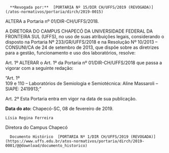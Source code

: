       **Revogada por:**  [PORTARIA Nº 15/DIR CH/UFFS/2019 (REVOGADA)](/atos-normativos/portaria/dirch/2019-0015) 

   ALTERA a Portaria nº 01/DIR-CH/UFFS/2018.  

A DIRETORA DO CAMPUS CHAPECÓ DA UNIVERSIDADE FEDERAL DA FRONTEIRA SUL (UFFS), no uso de suas atribuições legais, considerando o disposto na Portaria Nº 233/GR/UFFS/2018 e na Resolução Nº 10/2013 – CONSUNI/CA de 24 de setembro de 2013, que dispõe sobre as diretrizes para a gestão, funcionamento e uso dos laboratórios, resolve:

 Art. 1º ALTERAR o Art. 1º da Portaria nº 01/DIR-CH/UFFS/2018 que passa a vigorar com a seguinte redação:

 “Art. 1º  
109 e 110 – Laboratórios de Semiologia e Semiotécnica: Aline Massaroli – SIAPE: 2419913;”

  

 Art. 2º Esta Portaria entra em vigor na data de sua publicação.

   **Data do ato:** Chapecó-SC, 08 de fevereiro de 2019.   
 

    Lísia Regina Ferreira   
 Diretora do Campus Chapecó 

      Documento Histórico  [PORTARIA Nº 1/DIR CH/UFFS/2019 (REVOGADA)](https://www.uffs.edu.br/atos-normativos/portaria/dirch/2019-0001/@@download/documento_historico)     
      
